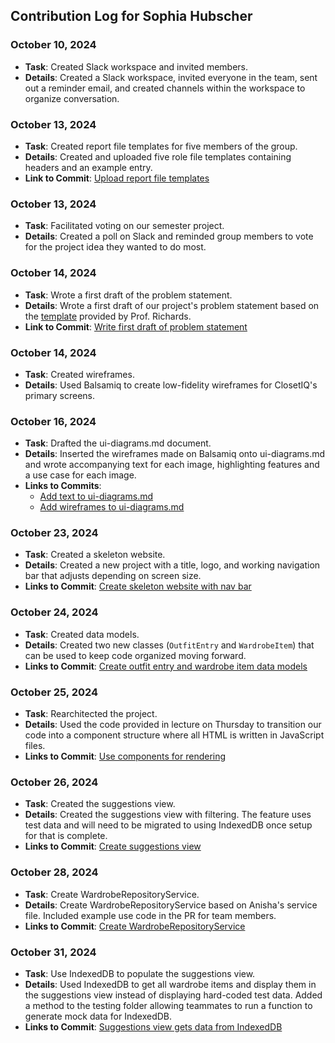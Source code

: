 ## Contribution Log for Sophia Hubscher

### October 10, 2024
- **Task**: Created Slack workspace and invited members.
- **Details**: Created a Slack workspace, invited everyone in the team, sent out a reminder email, and created channels within the workspace to organize conversation.

### October 13, 2024
- **Task**: Created report file templates for five members of the group.
- **Details**: Created and uploaded five role file templates containing headers and an example entry.
- **Link to Commit**: [Upload report file templates](https://github.com/nhan0504/CS326/commit/70898c33a6d23de04ac99f530e303a7a70f5f920)

### October 13, 2024
- **Task**: Facilitated voting on our semester project.
- **Details**: Created a poll on Slack and reminded group members to vote for the project idea they wanted to do most.

### October 14, 2024
- **Task**: Wrote a first draft of the problem statement.
- **Details**: Wrote a first draft of our project's problem statement based on the [template](https://github.com/umass-cs-326/ms02-example/blob/main/team/m2/problem.md) provided by Prof. Richards.
- **Link to Commit**: [Write first draft of problem statement
](https://github.com/nhan0504/CS326/commit/d154f7491d8b4026fd1e22698833970d91f6eeaa)

### October 14, 2024
- **Task**: Created wireframes.
- **Details**: Used Balsamiq to create low-fidelity wireframes for ClosetIQ's primary screens.

### October 16, 2024
- **Task**: Drafted the ui-diagrams.md document.
- **Details**: Inserted the wireframes made on Balsamiq onto ui-diagrams.md and wrote accompanying text for each image, highlighting features and a use case for each image.
- **Links to Commits**:
  - [Add text to ui-diagrams.md](https://github.com/nhan0504/CS326/commit/aa7b6abb93fdf237de39fb75ad1e6e83692bb92b)
  - [Add wireframes to ui-diagrams.md](https://github.com/nhan0504/CS326/commit/4ec2d74cf83cd750f1c9819d84d1ea8f1bbaf88e)

### October 23, 2024
- **Task**: Created a skeleton website.
- **Details**: Created a new project with a title, logo, and working navigation bar that adjusts depending on screen size.
- **Links to Commit**: [Create skeleton website with nav bar](https://github.com/nhan0504/CS326/pull/1/commits/0295ac114a2777c89377a2ff4708353edb79c6e6)

### October 24, 2024
- **Task**: Created data models.
- **Details**: Created two new classes (`OutfitEntry` and `WardrobeItem`) that can be used to keep code organized moving forward.
- **Links to Commit**: [Create outfit entry and wardrobe item data models](https://github.com/nhan0504/CS326/pull/3/commits/6a406fdd527d4da02605a0b384b1116bdcbf309c)

### October 25, 2024
- **Task**: Rearchitected the project.
- **Details**: Used the code provided in lecture on Thursday to transition our code into a component structure where all HTML is written in JavaScript files.
- **Links to Commit**: [Use components for rendering](https://github.com/nhan0504/CS326/pull/6/commits/55e7093bb87e7caf791348b14ec2857d9b151ef5)

### October 26, 2024
- **Task**: Created the suggestions view.
- **Details**: Created the suggestions view with filtering. The feature uses test data and will need to be migrated to using IndexedDB once setup for that is complete.
- **Links to Commit**: [Create suggestions view](https://github.com/nhan0504/CS326/pull/8/commits/ba203cc900d4d7dc2a4b075fbfd1decafbbf3102)

### October 28, 2024
- **Task**: Create WardrobeRepositoryService.
- **Details**: Create WardrobeRepositoryService based on Anisha's service file. Included example use code in the PR for team members.
- **Links to Commit**: [Create WardrobeRepositoryService](https://github.com/nhan0504/CS326/pull/13/commits/6fca636ccc63ca2ea498095fa736b1027f904760)

### October 31, 2024
- **Task**: Use IndexedDB to populate the suggestions view.
- **Details**: Used IndexedDB to get all wardrobe items and display them in the suggestions view instead of displaying hard-coded test data. Added a method to the testing folder allowing teammates to run a function to generate mock data for IndexedDB.
- **Links to Commit**: [Suggestions view gets data from IndexedDB](https://github.com/nhan0504/CS326/commit/ad76f76bb9dad736710ead55b307f8e77dcf2d93)
